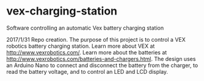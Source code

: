 # vex-charging-station
Software controlling an automatic Vex battery charging station

2017/1/31
Repo creation. The purpose of this project is to control a VEX robotics battery charging station. Learn more about VEX at http://www.vexrobotics.com/. Learn more about the batteries at http://www.vexrobotics.com/batteries-and-chargers.html.
The design uses an Arduino Nano to connect and disconnect the battery from the charger, to read the battery voltage, and to control an LED and LCD display.
